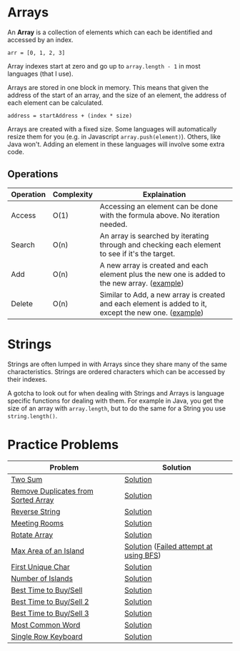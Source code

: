 # Arrays
An **Array** is a collection of elements which can each be identified and accessed by an index.

```
arr = [0, 1, 2, 3]
```

Array indexes start at zero and go up to `array.length - 1` in most languages (that I use).

Arrays are stored in one block in memory. This means that given the address of the start of an array, and the size of an element, the address of each element can be calculated.
```
address = startAddress + (index * size)
```

Arrays are created with a fixed size. Some languages will automatically resize them for you (e.g. in Javascript `array.push(element)`). Others, like Java won't. Adding an element in these languages will involve some extra code.


## Operations
| Operation | Complexity | Explaination                                                                                   |
|-----------|------------|------------------------------------------------------------------------------------------------|
| Access    | O(1)       | Accessing an element can be done with the formula above. No iteration needed.                  |
| Search    | O(n)       | An array is searched by iterating through and checking each element to see if it's the target. |
| Add       | O(n)       | A new array is created and each element plus the new one is added to the new array. ([example](examples/AddOrRemove.java))           |
| Delete    | O(n)       | Similar to Add, a new array is created and each element is added to it, except the new one. ([example](examples/AddOrRemove.java))    |

# Strings
Strings are often lumped in with Arrays since they share many of the same characteristics. Strings are ordered characters which can be accessed by their indexes. 

A gotcha to look out for when dealing with Strings and Arrays is language specific functions for dealing with them. For example in Java, you get the size of an array with `array.length`, but to do the same for a String you use `string.length()`.

# Practice Problems
| Problem | Solution |
|---|---|
| [Two Sum](https://leetcode.com/problems/two-sum) | [Solution](https://github.com/bmanley91/practice-problems/blob/main/arrays-and-strings/TwoSum.java) |
| [Remove Duplicates from Sorted Array](https://leetcode.com/problems/remove-duplicates-from-sorted-array/) | [Solution](https://github.com/bmanley91/practice-problems/blob/main/arrays-and-strings/RemoveDupliactes.java) |
| [Reverse String](https://leetcode.com/problems/reverse-string/) | [Solution](https://github.com/bmanley91/practice-problems/blob/main/arrays-and-strings/ReverseString.java) |
| [Meeting Rooms](https://leetcode.com/problems/meeting-rooms) | [Solution](https://github.com/bmanley91/practice-problems/blob/main/arrays-and-strings/MeetingRooms.java) |
| [Rotate Array](https://leetcode.com/problems/rotate-array/) | [Solution](https://github.com/bmanley91/practice-problems/blob/main/arrays-and-strings/RotateArray.java) |
| [Max Area of an Island](https://leetcode.com/problems/max-area-of-island/) | [Solution](https://github.com/bmanley91/practice-problems/blob/main/arrays-and-strings/MaxAreaOfIsland.java) ([Failed attempt at using BFS](https://github.com/bmanley91/practice-problems/blob/main/arrays-and-strings/FailedBFSIslands.java)) |
| [First Unique Char](https://leetcode.com/problems/first-unique-character-in-a-string/) | [Solution](https://github.com/bmanley91/practice-problems/blob/main/arrays-and-strings/FirstUniqueChar.java) |
| [Number of Islands](https://leetcode.com/problems/number-of-islands/) | [Solution](https://github.com/bmanley91/practice-problems/blob/main/arrays-and-strings/CountIslands.java) |
| [Best Time to Buy/Sell](https://leetcode.com/problems/best-time-to-buy-and-sell-stock/) | [Solution](https://github.com/bmanley91/practice-problems/blob/main/arrays-and-strings/BuySellStock.java) |
| [Best Time to Buy/Sell 2](https://leetcode.com/problems/best-time-to-buy-and-sell-stock-ii/) | [Solution](https://github.com/bmanley91/practice-problems/blob/main/arrays-and-strings/BuySellStock2.java) |
| [Best Time to Buy/Sell 3](https://leetcode.com/problems/best-time-to-buy-and-sell-stock-iii/) | [Solution](https://github.com/bmanley91/practice-problems/blob/main/arrays-and-strings/BuySellStock3.java) |
| [Most Common Word](https://leetcode.com/problems/most-common-word/) | [Solution](https://github.com/bmanley91/practice-problems/blob/main/arrays-and-strings/MostCommonWord.java) |
| [Single Row Keyboard](https://leetcode.com/problems/single-row-keyboard/) | [Solution](https://github.com/bmanley91/practice-problems/blob/main/arrays-and-strings/SingleRowKeyboard.java) |
